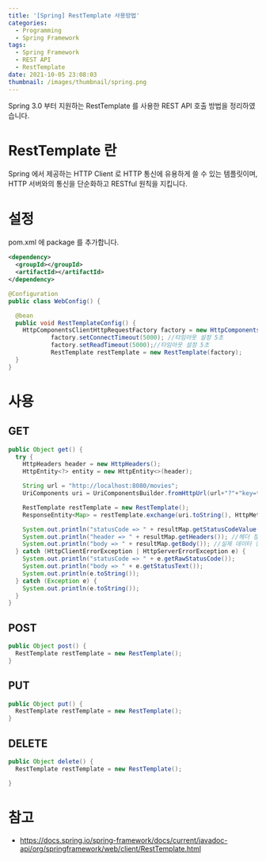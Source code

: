 ```yaml
---
title: '[Spring] RestTemplate 사용방법'
categories:
  - Programming
  - Spring Framework
tags:
  - Spring Framework
  - REST API
  - RestTemplate
date: 2021-10-05 23:08:03
thumbnail: /images/thumbnail/spring.png
---
```


Spring 3.0 부터 지원하는 RestTemplate 를 사용한 REST API 호출 방법을 정리하였습니다.

# RestTemplate 란

Spring 에서 제공하는 HTTP Client 로 HTTP 통신에 유용하게 쓸 수 있는 템플릿이며, HTTP 서버와의 통신을 단순화하고 RESTful 원칙을 지킵니다.

# 설정

pom.xml 에 package 를 추가합니다.

```xml
<dependency>
  <groupId></groupId>
  <artifactId></artifactId>
</dependency>
```

```java
@Configuration
public class WebConfig() {

  @bean
  public void RestTemplateConfig() {
    HttpComponentsClientHttpRequestFactory factory = new HttpComponentsClientHttpRequestFactory();
            factory.setConnectTimeout(5000); //타임아웃 설정 5초
            factory.setReadTimeout(5000);//타임아웃 설정 5초
            RestTemplate restTemplate = new RestTemplate(factory);
  }
}
```

# 사용

## GET

```java
public Object get() {
  try {
    HttpHeaders header = new HttpHeaders();
    HttpEntity<?> entity = new HttpEntity<>(header);

    String url = "http://localhost:8080/movies";
    UriComponents uri = UriComponentsBuilder.fromHttpUrl(url+"?"+"key=ttt&targetDt=20120101").build();

    RestTemplate restTemplate = new RestTemplate();
    ResponseEntity<Map> = restTemplate.exchange(uri.toString(), HttpMethod.GET, entity, Map.class);

    System.out.println("statusCode => " + resultMap.getStatusCodeValue()); //http status code를 확인
    System.out.println("header => " + resultMap.getHeaders()); //헤더 정보 확인
    System.out.println("body => " + resultMap.getBody()); //실제 데이터 정보 확인
  } catch (HttpClientErrorException | HttpServerErrorException e) {
    System.out.println("statusCode => " + e.getRawStatusCode());
    System.out.println("body => " + e.getStatusText());
    System.out.println(e.toString());
  } catch (Exception e) {
    System.out.println(e.toString());
  }
}
```

## POST

```java
public Object post() {
  RestTemplate restTemplate = new RestTemplate();
}
```

## PUT

```java
public Object put() {
  RestTemplate restTemplate = new RestTemplate();
}
```

## DELETE

```java
public Object delete() {
  RestTemplate restTemplate = new RestTemplate();

}
```

# 참고

- https://docs.spring.io/spring-framework/docs/current/javadoc-api/org/springframework/web/client/RestTemplate.html
